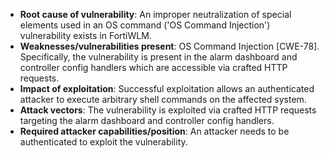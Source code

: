 - **Root cause of vulnerability**: An improper neutralization of special elements used in an OS command ('OS Command Injection') vulnerability exists in FortiWLM.
- **Weaknesses/vulnerabilities present**: OS Command Injection [CWE-78]. Specifically, the vulnerability is present in the alarm dashboard and controller config handlers which are accessible via crafted HTTP requests.
- **Impact of exploitation**: Successful exploitation allows an authenticated attacker to execute arbitrary shell commands on the affected system.
- **Attack vectors**: The vulnerability is exploited via crafted HTTP requests targeting the alarm dashboard and controller config handlers.
- **Required attacker capabilities/position**: An attacker needs to be authenticated to exploit the vulnerability.